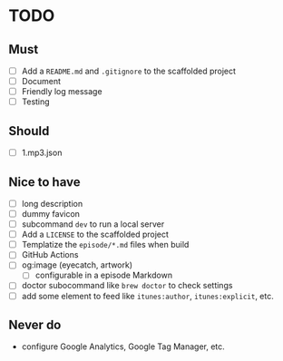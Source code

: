 # TODO

## Must
- [ ] Add a `README.md` and `.gitignore` to the scaffolded project
- [ ] Document
- [ ] Friendly log message
- [ ] Testing

## Should
- [ ] 1.mp3.json

## Nice to have
- [ ] long description
- [ ] dummy favicon
- [ ] subcommand `dev` to run a local server
- [ ] Add a `LICENSE` to the scaffolded project
- [ ] Templatize the `episode/*.md` files when build
- [ ] GitHub Actions
- [ ] og:image (eyecatch, artwork)
    - [ ] configurable in a episode Markdown
- [ ] doctor subocommand like `brew doctor` to check settings
- [ ] add some element to feed like `itunes:author`, `itunes:explicit`, etc.

## Never do
- configure Google Analytics, Google Tag Manager, etc.
